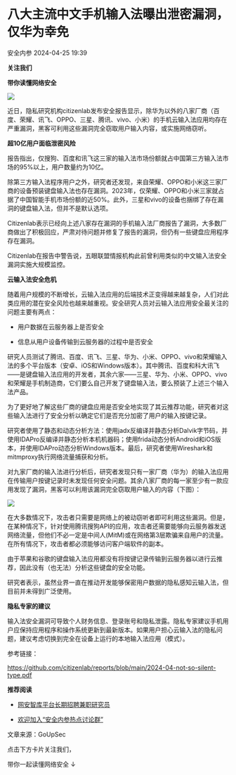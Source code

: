 #  八大主流中文手机输入法曝出泄密漏洞，仅华为幸免   
 安全内参   2024-04-25 19:39  
  
**关注我们**  
  
  
**带你读懂网络安全**  
  
  
![](https://mmbiz.qpic.cn/sz_mmbiz_png/INYsicz2qhvY3YGeGS99tJpzJhCYLpA2pr2nJo2E227LEjmnve31dcvXhPUklygGj9CLgKreSJtCO8JR3Fn0c4w/640?wx_fmt=other&from=appmsg&tp=webp&wxfrom=5&wx_lazy=1&wx_co=1 "")  
  
  
近日，隐私研究机构citizenlab发布安全报告显示，除华为以外的八家厂商（百度、荣耀、讯飞、OPPO、三星、腾讯、vivo、小米）的手机云输入法应用均存在严重漏洞，黑客可利用这些漏洞完全窃取用户输入内容，或实施网络窃听。  
  
  
  
**超10亿用户面临泄密风险**  
  
  
  
报告指出，仅搜狗、百度和讯飞这三家的输入法市场份额就占中国第三方输入法市场的95%以上，用户数量约为10亿。  
  
  
除第三方输入法程序用户之外，研究者还发现，来自荣耀、OPPO和小米这三家厂商的设备预装键盘输入法也存在漏洞。2023年，仅荣耀、OPPO和小米三家就占据了中国智能手机市场份额的近50%。此外，三星和vivo的设备也捆绑了存在漏洞的键盘输入法，但并不是默认选项。  
  
  
Citizenlab表示已经向上述八家存在漏洞的手机输入法厂商报告了漏洞，大多数厂商做出了积极回应，严肃对待问题并修复了报告的漏洞，但仍有一些键盘应用程序存在漏洞。  
  
  
Citizenlab在报告中警告说，五眼联盟情报机构此前曾利用类似的中文输入法安全漏洞实施大规模监控。  
  
  
  
**云输入法安全危机**  
  
  
  
随着用户规模的不断增长，云输入法应用的后端技术正变得越来越复杂，人们对此类应用的潜在安全风险也越来越重视。安全研究人员对云输入法应用安全最关注的问题主要有两点：  
  
- 用户数据在云服务器上是否安全  
  
- 信息从用户设备传输到云服务器的过程中是否安全  
  
研究人员测试了腾讯、百度、讯飞、三星、华为、小米、OPPO、vivo和荣耀输入法的多个平台版本（安卓、iOS和Windows版本）。其中腾讯、百度和科大讯飞——是键盘输入法应用的开发者，其余六家——三星、华为、小米、OPPO、vivo和荣耀是手机制造商，它们要么自己开发了键盘输入法，要么预装了上述三个输入法产品。  
  
  
为了更好地了解这些厂商的键盘应用是否安全地实现了其云推荐功能，研究者对这些输入法进行了安全分析以确定它们是否充分加密了用户的输入按键记录。  
  
  
研究者使用了静态和动态分析方法：使用jadx反编译并静态分析Dalvik字节码，并使用IDAPro反编译并静态分析本机机器码；使用frida动态分析Android和iOS版本，并使用IDAPro动态分析Windows版本。最后，研究者使用Wireshark和mitmproxy执行网络流量捕获和分析。  
  
  
对九家厂商的输入法进行分析后，研究者发现只有一家厂商（华为）的输入法应用在传输用户按键记录时未发现任何安全问题。其余八家厂商的每一家至少有一款应用发现了漏洞，黑客可以利用该漏洞完全窃取用户输入的内容（下图）：  
  
  
![](https://mmbiz.qpic.cn/sz_mmbiz_png/INYsicz2qhvY3YGeGS99tJpzJhCYLpA2p2SDvvnDZxHac1AhcwKpc8XtFyCR6U9Nhicj2jywlxFYOltluwaoQ6tw/640?wx_fmt=other&from=appmsg&tp=webp&wxfrom=5&wx_lazy=1&wx_co=1 "")  
  
  
在大多数情况下，攻击者只需要是网络上的被动窃听者即可利用这些漏洞。但是，在某种情况下，针对使用腾讯搜狗API的应用，攻击者还需要能够向云服务器发送网络流量，但他们不必一定是中间人(MitM)或在网络第3层欺骗来自用户的流量。在所有情况下，攻击者都必须能够访问客户端软件的副本。  
  
  
由于苹果和谷歌的键盘输入法应用都没有将按键记录传输到云服务器以进行云推荐，因此没有（也无法）分析这些键盘的安全功能。  
  
  
研究者表示，虽然业界一直在推动开发能够保密用户数据的隐私感知云输入法，但目前并未得到广泛使用。  
  
  
  
**隐私专家的建议**  
  
  
  
输入法安全漏洞可导致个人财务信息、登录账号和隐私泄露。隐私专家建议手机用户应保持应用程序和操作系统更新到最新版本。如果用户担心云输入法的隐私问题，建议考虑切换到完全在设备上运行的本地输入法应用（模式）。  
  
  
参考链接：  
  
https://github.com/citizenlab/reports/blob/main/2024-04-not-so-silent-type.pdf  
  
  
  
**推荐阅读**  
- [网安智库平台长期招聘兼职研究员](http://mp.weixin.qq.com/s?__biz=MzI4NDY2MDMwMw==&mid=2247499450&idx=2&sn=2da3ca2e0b4d4f9f56ea7f7579afc378&chksm=ebfab99adc8d308c3ba6e7a74bd41beadf39f1b0e38a39f7235db4c305c06caa49ff63a0cc1d&scene=21#wechat_redirect)  
  
  
- [欢迎加入“安全内参热点讨论群”](https://mp.weixin.qq.com/s?__biz=MzI4NDY2MDMwMw==&mid=2247501251&idx=1&sn=8b6ebecbe80c1c72317948494f87b489&chksm=ebfa82e3dc8d0bf595d039e75b446e14ab96bf63cf8ffc5d553b58248dde3424fb18e6947440&token=525430415&lang=zh_CN&scene=21#wechat_redirect)  
  
  
  
  
  
  
文章来源：GoUpSec  
  
  
点击下方卡片关注我们，  
  
带你一起读懂网络安全 ↓  
  
  
  
  
